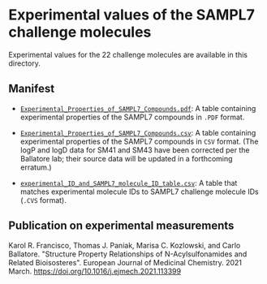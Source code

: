 # Experimental values of the SAMPL7 challenge molecules

Experimental values for the 22 challenge molecules are available in this directory.


## Manifest
- [`Experimental_Properties_of_SAMPL7_Compounds.pdf`](Experimental_Properties_of_SAMPL7_Compounds.pdf): A table containing experimental properties of the SAMPL7 compounds in `.PDF` format.

- [`Experimental_Properties_of_SAMPL7_Compounds.csv`](Experimental_Properties_of_SAMPL7_Compounds.csv): A table containing experimental properties of the SAMPL7 compounds in `CSV` format. (The logP and logD data for SM41 and SM43 have been corrected per the Ballatore lab; their source data will be updated in a forthcoming erratum.)

- [`experimental_ID_and_SAMPL7_molecule_ID_table.csv`](experimental_ID_and_SAMPL7_molecule_ID_table.csv): A table that matches experimental molecule IDs to SAMPL7 challenge molecule IDs (`.CVS` format).

## Publication on experimental measurements
Karol R. Francisco, Thomas J. Paniak, Marisa C. Kozlowski, and Carlo Ballatore. "Structure Property Relationships of N-Acylsulfonamides and Related Bioisosteres". European Journal of Medicinal Chemistry. 2021 March. https://doi.org/10.1016/j.ejmech.2021.113399
